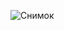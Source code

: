 ![Снимок](https://user-images.githubusercontent.com/96663754/152784357-8275bb43-fb60-4ba2-b7af-04ffe64bb438.PNG)
